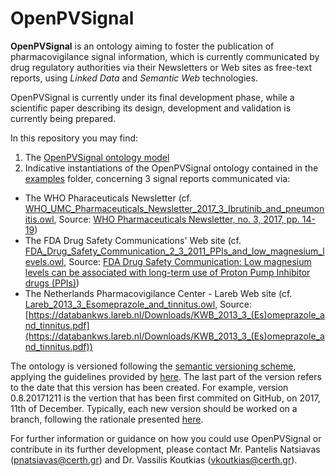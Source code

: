 # OpenPVSignal
**OpenPVSignal** is an ontology aiming to foster the publication of pharmacovigilance signal information, which is currently communicated by drug regulatory authorities via their Newsletters or Web sites as free-text reports, using *Linked Data* and *Semantic Web* technologies.

OpenPVSignal is currently under its final development phase, while a scientific paper describing its design, development and validation is currently being prepared.

In this repository you may find:
1. The [OpenPVSignal ontology model](OpenPVSignal.owl)
2. Indicative instantiations of the OpenPVSignal ontology contained in the [examples](examples) folder, concerning 3 signal reports communicated via:
- The WHO Pharaceuticals Newsletter (cf. [WHO_UMC_Pharmaceuticals_Newsletter_2017_3_Ibrutinib_and_pneumonitis.owl](examples/WHO_UMC_Pharmaceuticals_Newsletter_2017_3_Ibrutinib_and_pneumonitis.owl), Source: [WHO Pharmaceuticals Newsletter, no. 3, 2017, pp. 14-19](http://apps.who.int/iris/bitstream/10665/258799/1/WPN-2017-03-eng.pdf?ua=1))
- The FDA Drug Safety Communications' Web site (cf. [FDA_Drug_Safety_Communication_2_3_2011_PPIs_and_low_magnesium_levels.owl](examples/FDA_Drug_Safety_Communication_2_3_2011_PPIs_and_low_magnesium_levels.owl), Source: [FDA Drug Safety Communication: Low magnesium levels can be associated with long-term use of Proton Pump Inhibitor drugs (PPIs)](https://www.fda.gov/Drugs/DrugSafety/ucm245011.htm))
- The Netherlands Pharmacovigilance Center - Lareb Web site (cf. [Lareb_2013_3_Esomeprazole_and_tinnitus.owl](examples/Lareb_2013_3_Esomeprazole_and_tinnitus.owl), Source: [https://databankws.lareb.nl/Downloads/KWB_2013_3_(Es)omeprazole_and_tinnitus.pdf](https://databankws.lareb.nl/Downloads/KWB_2013_3_(Es)omeprazole_and_tinnitus.pdf))

The ontology is versioned following the [semantic versioning scheme](https://semver.org/), applying the guidelines provided by [here](https://github.com/dbrock/semver-howto/blob/master/README.md). The last part of the version refers to the date that this version has been created. For example, version 0.8.20171211 is the vertion that has been first commited on GitHub, on 2017, 11th of December. Typically, each new version should be worked on a branch, following the rationale presented [here](http://nvie.com/posts/a-successful-git-branching-model/).

For further information or guidance on how you could use OpenPVSignal or contribute in its further development, please contact Mr. Pantelis Natsiavas (pnatsiavas@certh.gr) and Dr. Vassilis Koutkias (vkoutkias@certh.gr).
